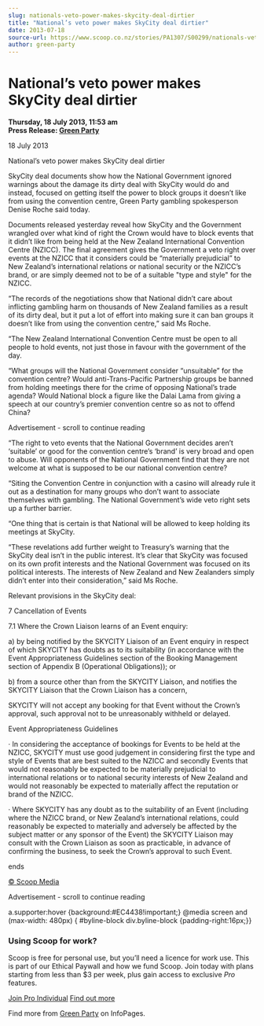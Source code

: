 ```yaml
---
slug: nationals-veto-power-makes-skycity-deal-dirtier
title: "National’s veto power makes SkyCity deal dirtier"
date: 2013-07-18
source-url: https://www.scoop.co.nz/stories/PA1307/S00299/nationals-veto-power-makes-skycity-deal-dirtier.htm
author: green-party
---
```

National’s veto power makes SkyCity deal dirtier
================================================

**Thursday, 18 July 2013, 11:53 am**  
**Press Release: [Green Party](https://info.scoop.co.nz/Green_Party)**

18 July 2013

National’s veto power makes SkyCity deal dirtier

SkyCity deal documents show how the National Government ignored warnings about the damage its dirty deal with SkyCity would do and instead, focused on getting itself the power to block groups it doesn’t like from using the convention centre, Green Party gambling spokesperson Denise Roche said today.

Documents released yesterday reveal how SkyCity and the Government wrangled over what kind of right the Crown would have to block events that it didn’t like from being held at the New Zealand International Convention Centre (NZICC). The final agreement gives the Government a veto right over events at the NZICC that it considers could be “materially prejudicial” to New Zealand’s international relations or national security or the NZICC’s brand, or are simply deemed not to be of a suitable "type and style" for the NZICC.

“The records of the negotiations show that National didn’t care about inflicting gambling harm on thousands of New Zealand families as a result of its dirty deal, but it put a lot of effort into making sure it can ban groups it doesn’t like from using the convention centre,” said Ms Roche.

“The New Zealand International Convention Centre must be open to all people to hold events, not just those in favour with the government of the day.

“What groups will the National Government consider “unsuitable” for the convention centre? Would anti-Trans-Pacific Partnership groups be banned from holding meetings there for the crime of opposing National’s trade agenda? Would National block a figure like the Dalai Lama from giving a speech at our country’s premier convention centre so as not to offend China?

Advertisement - scroll to continue reading





“The right to veto events that the National Government decides aren’t ‘suitable’ or good for the convention centre’s ‘brand’ is very broad and open to abuse. Will opponents of the National Government find that they are not welcome at what is supposed to be our national convention centre?

“Siting the Convention Centre in conjunction with a casino will already rule it out as a destination for many groups who don’t want to associate themselves with gambling. The National Government’s wide veto right sets up a further barrier.

“One thing that is certain is that National will be allowed to keep holding its meetings at SkyCity.

“These revelations add further weight to Treasury’s warning that the SkyCity deal isn’t in the public interest. It’s clear that SkyCity was focused on its own profit interests and the National Government was focused on its political interests. The interests of New Zealand and New Zealanders simply didn’t enter into their consideration,” said Ms Roche.

Relevant provisions in the SkyCity deal:

7 Cancellation of Events

7.1 Where the Crown Liaison learns of an Event enquiry:

a) by being notified by the SKYCITY Liaison of an Event enquiry in respect of which SKYCITY has doubts as to its suitability (in accordance with the Event Appropriateness Guidelines section of the Booking Management section of Appendix B (Operational Obligations)); or

b) from a source other than from the SKYCITY Liaison, and notifies the SKYCITY Liaison that the Crown Liaison has a concern,

SKYCITY will not accept any booking for that Event without the Crown’s approval, such approval not to be unreasonably withheld or delayed.

Event Appropriateness Guidelines

· In considering the acceptance of bookings for Events to be held at the NZICC, SKYCITY must use good judgement in considering first the type and style of Events that are best suited to the NZICC and secondly Events that would not reasonably be expected to be materially prejudicial to international relations or to national security interests of New Zealand and would not reasonably be expected to materially affect the reputation or brand of the NZICC.

· Where SKYCITY has any doubt as to the suitability of an Event (including where the NZICC brand, or New Zealand’s international relations, could reasonably be expected to materially and adversely be affected by the subject matter or any sponsor of the Event) the SKYCITY Liaison may consult with the Crown Liaison as soon as practicable, in advance of confirming the business, to seek the Crown’s approval to such Event.

ends

  

[© Scoop Media](http://www.scoop.co.nz/about/terms.html)  

Advertisement - scroll to continue reading



a.supporter:hover {background:#EC4438!important;} @media screen and (max-width: 480px) { #byline-block div.byline-block {padding-right:16px;}}

### Using Scoop for work?

Scoop is free for personal use, but you’ll need a licence for work use. This is part of our Ethical Paywall and how we fund Scoop. Join today with plans starting from less than $3 per week, plus gain access to exclusive _Pro_ features.  
  
[Join Pro Individual](https://pro.scoop.co.nz/Individual/?from=ProIn24) [Find out more](https://pro.scoop.co.nz/using-scoop-for-work/?from=ProIn24)

Find more from [Green Party](https://info.scoop.co.nz/Green_Party) on InfoPages.